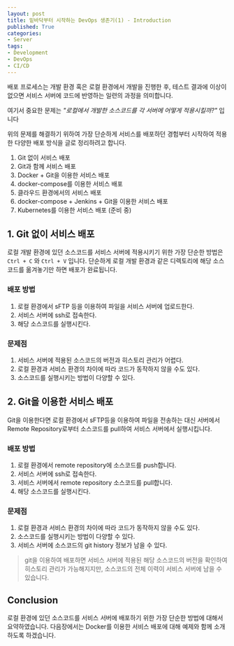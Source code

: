 ```yaml
---
layout: post
title: 밑바닥부터 시작하는 DevOps 생존기(1) - Introduction
published: True
categories:
- Server
tags:
- Development
- DevOps
- CI/CD
---
```




배포 프로세스는 개발 환경 혹은 로컬 환경에서 개발을 진행한 후, 테스트 결과에 이상이 없으면 서비스 서버에 코드에 반영하는 일련의 과정을 의미합니다.

여기서 중요한 문제는 *"로컬에서 개발한 소스코드를 각 서버에 어떻게 적용시킬까?"* 입니다

<!--more-->

위의 문제를 해결하기 위하여 가장 단순하게 서비스를 배포하던 경험부터 시작하여 적용한 다양한 배포 방식을 글로 정리하려고 합니다.

1. Git 없이 서비스 배포
2. Git과 함께 서비스 배포
3. Docker + Git을 이용한 서비스 배포
4. docker-compose를 이용한 서비스 배포
5. 클라우드 환경에서의 서비스 배포
6. docker-compose + Jenkins + Git을 이용한 서비스 배포
7. Kubernetes를 이용한 서비스 배포 (준비 중)



## 1. Git 없이 서비스 배포

로컬 개발 환경에 있던 소스코드를 서비스 서버에 적용시키기 위한 가장 단순한 방법은 `Ctrl + C` 와 `Ctrl + V` 입니다. 단순하게 로컬 개발 환경과 같은 디렉토리에 해당 소스코드를 옮겨놓기만 하면 배포가 완료됩니다.



### 배포 방법

1. 로컬 환경에서 sFTP 등을 이용하여 파일을 서비스 서버에 업로드한다.
2. 서비스 서버에 ssh로 접속한다.
3. 해당 소스코드를 실행시킨다.



### 문제점

1. 서비스 서버에 적용된 소스코드의 버전과 히스토리 관리가 어렵다.
2. 로컬 환경과 서비스 환경의 차이에 따라 코드가 동작하지 않을 수도 있다.
3. 소스코드를 실행시키는 방법이 다양할 수 있다.



## 2. Git을 이용한 서비스 배포

Git을 이용한다면 로컬 환경에서 sFTP등을 이용하여 파일을 전송하는 대신 서버에서 Remote Repository로부터 소스코드를 pull하여 서비스 서버에서 실행시킵니다.



### 배포 방법

1. 로컬 환경에서 remote repository에 소스코드를 push합니다.
2. 서비스 서버에 ssh로 접속한다.
3. 서비스 서버에서 remote repository 소스코드를 pull합니다.
4. 해당 소스코드를 실행시킨다.



### 문제점

1. 로컬 환경과 서비스 환경의 차이에 따라 코드가 동작하지 않을 수도 있다.
2. 소스코드를 실행시키는 방법이 다양할 수 있다.
3. 서비스 서버에 소스코드의 git history 정보가 남을 수 있다.



> git을 이용하여 배포하면 서비스 서버에 적용된 해당 소스코드의 버전을 확인하여 히스토리 관리가 가능해지지만, 소스코드의 전체 이력이 서비스 서버에 남을 수 있습니다.



## Conclusion

로컬 환경에 있던 소스코드를 서비스 서버에 배포하기 위한 가장 단순한 방법에 대해서 요약하였습니다. 다음장에서는 Docker를 이용한 서비스 배포에 대해 예제와 함께 소개하도록 하겠습니다.


